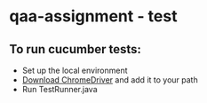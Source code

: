 # qaa-assignment - test

## To run cucumber tests:

- Set up the local environment
- [Download ChromeDriver](https://github.com/SeleniumHQ/selenium/wiki/ChromeDriver) and add it to your path
- Run TestRunner.java
